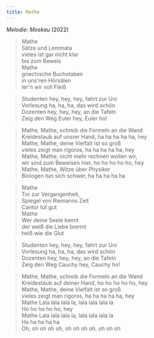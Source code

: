 ```yaml
---
title: Mathe
---
```


*Melodie: Moskau* (2022)

> Mathe\
> Sätze und Lemmata\
> vieles ist gar nicht klar\
> bis zum Beweis\
> Mathe\
> griechische Buchstaben\
> in uns'ren Hörsälen\
> ler'n wir voll Fleiß

> Studenten hey, hey, hey, fahrt zur Uni\
> Vorlesung ha, ha, ha, das wird schön\
> Dozenten hey, hey, hey, an die Tafeln\
> Zeig den Weg Euler hey, Euler ho!

> Mathe, Mathe, schreib die Formeln an die Wand\
> Kreidestaub auf unsrer Hand, ha ha ha ha ha, hey\
> Mathe, Mathe, deine Vielfalt ist so groß\
> vieles zeigt man rigoros, ha ha ha ha ha, hey\
> Mathe, Mathe, nicht mehr rechnen wollen wir,\
> wir sind zum Beweisen hier, ho ho ho ho ho, hey\
> Mathe, Mathe, Witze über Physiker\
> Biologen tun sich schwer, ha ha ha ha ha

> Mathe\
> Tor zur Vergangenheit,\
> Spiegel von Riemanns Zeit\
> Cantor tut gut\
> Mathe\
> Wer deine Seele kennt\
> der weiß die Liebe brennt\
> heiß wie die Glut

> Studenten hey, hey, hey, fahrt zur Uni\
> Vorlesung ha, ha, ha, das wird schön\
> Dozenten hey, hey, hey, an die Tafeln\
> Zeig den Weg Cauchy hey, Cauchy ho!

> Mathe, Mathe, schreib die Formeln an die Wand\
> Kreidestaub auf deiner Hand, ho ho ho ho ho, hey\
> Mathe, Mathe, deine Vielfalt ist so groß\
> vieles zeigt man rigoros, ha ha ha ha ha, hey\
> Mathe Lala lala lala la, lala lala lala la\
> Ho ho ho ho ho, hey\
> Mathe Lala lala lala la, lala lala lala la\
> Ha ha ha ha ha\
> Oh, oh oh oh oh, oh oh oh oh, oh oh oh
